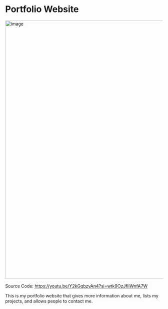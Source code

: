 # Portfolio Website
<img width="1893" height="823" alt="image" src="https://github.com/user-attachments/assets/ff46ff7c-9835-4881-9bf9-43d245243f7e" />

Source Code: https://youtu.be/Y2kGqbzvAn4?si=wtk9OzJfIiWnfA7W

This is my portfolio website that gives more information about me, lists my projects, and allows people to contact me. 
